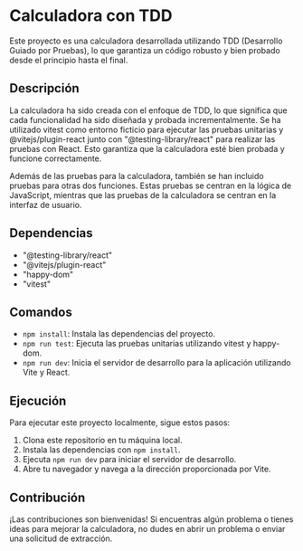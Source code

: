 # Calculadora con TDD

Este proyecto es una calculadora desarrollada utilizando TDD (Desarrollo Guiado por Pruebas), lo que garantiza un código robusto y bien probado desde el principio hasta el final.

## Descripción

La calculadora ha sido creada con el enfoque de TDD, lo que significa que cada funcionalidad ha sido diseñada y probada incrementalmente. Se ha utilizado vitest como entorno ficticio para ejecutar las pruebas unitarias y @vitejs/plugin-react junto con "@testing-library/react" para realizar las pruebas con React. Esto garantiza que la calculadora esté bien probada y funcione correctamente.

Además de las pruebas para la calculadora, también se han incluido pruebas para otras dos funciones. Estas pruebas se centran en la lógica de JavaScript, mientras que las pruebas de la calculadora se centran en la interfaz de usuario.

## Dependencias

- "@testing-library/react"
- "@vitejs/plugin-react"
- "happy-dom"
- "vitest"

## Comandos

- `npm install`: Instala las dependencias del proyecto.
- `npm run test`: Ejecuta las pruebas unitarias utilizando vitest y happy-dom.
- `npm run dev`: Inicia el servidor de desarrollo para la aplicación utilizando Vite y React.

## Ejecución

Para ejecutar este proyecto localmente, sigue estos pasos:

1. Clona este repositorio en tu máquina local.
2. Instala las dependencias con `npm install`.
3. Ejecuta `npm run dev` para iniciar el servidor de desarrollo.
4. Abre tu navegador y navega a la dirección proporcionada por Vite.

## Contribución

¡Las contribuciones son bienvenidas! Si encuentras algún problema o tienes ideas para mejorar la calculadora, no dudes en abrir un problema o enviar una solicitud de extracción.
